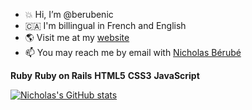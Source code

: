- :boom: Hi, I’m @berubenic
- &#127464;&#127462; I'm billingual in French and English 
- :earth_americas: Visit me at my [website](https://nicholasberube.com)
- 📫 You may reach me by email with <a href="mailto:berubenic@gmail.com" target="_blank">Nicholas Bérubé</a> 

<b>Ruby</b> <b>Ruby on Rails</b> <b>HTML5</b> <b>CSS3</b> <b>JavaScript</b>


[![Nicholas's GitHub stats](https://github-readme-stats.vercel.app/api?username=berubenic)](https://github.com/anuraghazra/github-readme-stats)

